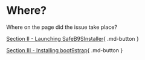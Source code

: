 # Where?

Where on the page did the issue take place?

[Section II - Launching SafeB9SInstaller](/troubleshoot/guide/soundhax){ .md-button }

[Section III - Installing boot9strap](/troubleshoot/guide/sb9si){ .md-button }